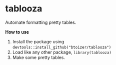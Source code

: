 # tablooza
Automate formatting pretty tables.

**How to use**
1. Install the package using `devtools::install_github("btoizer/tablooza")`
2. Load like any other package, `library(tablooza)`
3. Make some pretty tables.
